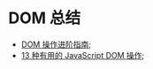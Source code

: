 # DOM 总结

- [DOM 操作进阶指南](https://juejin.im/post/5dd8a913e51d45232856f7e8);
- [13 种有用的 JavaScript DOM 操作](https://zhuanlan.zhihu.com/p/68058373);
